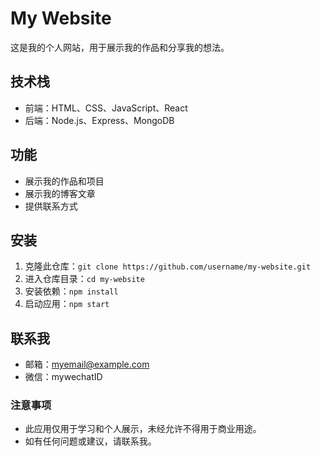 # My Website

这是我的个人网站，用于展示我的作品和分享我的想法。

## 技术栈

- 前端：HTML、CSS、JavaScript、React
- 后端：Node.js、Express、MongoDB

## 功能

- 展示我的作品和项目
- 展示我的博客文章
- 提供联系方式

## 安装

1. 克隆此仓库：`git clone https://github.com/username/my-website.git`
2. 进入仓库目录：`cd my-website`
3. 安装依赖：`npm install`
4. 启动应用：`npm start`

## 联系我

- 邮箱：myemail@example.com
- 微信：mywechatID

### 注意事项

- 此应用仅用于学习和个人展示，未经允许不得用于商业用途。
- 如有任何问题或建议，请联系我。
